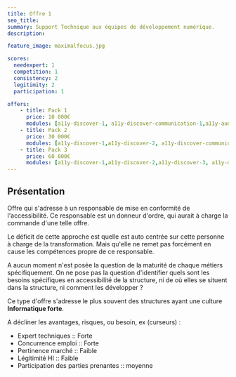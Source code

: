 ```yaml
---
title: Offre 1
seo_title: 
summary: Support Technique aux équipes de développement numérique.
description: 

feature_image: maximalfocus.jpg

scores:
  needexpert: 1
  competition: 1
  consistency: 2
  legitimity: 2
  participation: 1

offers: 
    - title: Pack 1
      price: 10 000€
      modules: [a11y-discover-1, a11y-discover-communication-1,a11y-audit-diag-1]
    - title: Pack 2
      price: 30 000€
      modules: [a11y-discover-1,a11y-discover-2, a11y-discover-communication-1, a11y-discover-communication-2,a11y-audit-diag-1,a11y-audit-diag-2]
    - title: Pack 3
      price: 60 000€
      modules: [a11y-discover-1,a11y-discover-2,a11y-discover-3, a11y-discover-communication-1, a11y-discover-communication-2, a11y-discover-communication-3,  a11y-audit-diag-1,a11y-audit-diag-2,a11y-audit-diag-3]
---
```


## Présentation

Offre qui s'adresse à un responsable de mise en conformité de l'accessibilité. Ce responsable est un donneur d'ordre, qui aurait à charge la commande d'une telle offre.

Le déficit de cette approche est quelle est auto centrée sur cette personne à charge de la transformation. Mais qu'elle ne remet pas forcément en cause les compétences propre de ce responsable.

A aucun moment n'est posée la question de la maturité de chaque métiers spécifiquement. On ne pose pas la question d'identifier quels sont les besoins spécifiques en accessibilité de la structure, ni de où elles se situent dans la structure, ni comment les développer ? 

Ce type d'offre s'adresse le plus souvent des structures ayant une culture **Informatique forte**.

A décliner les avantages, risques, ou besoin, ex (curseurs) :
 - Expert techniques :: Forte
 - Concurrence emploi :: Forte
 - Pertinence marché :: Faible
 - Légitimité HI :: Faible
 - Participation des parties prenantes :: moyenne
